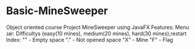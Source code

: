 # Basic-MineSweeper
Object oriented course Project MineSweeper using JavaFX
Features:
  Menu נar: Difficultys (easy(10 mines), medium(20 mines), hard(30 mines),restart
  Index:
  ""  - Empty space
  "." - Not opened space
  "X" - Mine
  "F" - Flag
